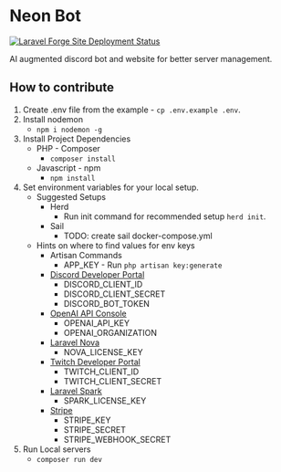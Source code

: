 # Neon Bot

[![Laravel Forge Site Deployment Status](https://img.shields.io/endpoint?url=https%3A%2F%2Fforge.laravel.com%2Fsite-badges%2Fa17fb849-c86a-4d48-9a4e-5756e7b3c718%3Fdate%3D1%26label%3D1%26commit%3D1&style=flat)](https://forge.laravel.com/servers/881111/sites/2755894)

AI augmented discord bot and website for better server management.

## How to contribute

1. Create .env file from the example - `cp .env.example .env`.
2. Install nodemon
    - `npm i nodemon -g`
3. Install Project Dependencies
    - PHP - Composer
        - `composer install`
    - Javascript - npm
        - `npm install`
4. Set environment variables for your local setup.
    - Suggested Setups
        - Herd
            - Run init command for recommended setup `herd init`.
        - Sail
            - TODO: create sail docker-compose.yml
    - Hints on where to find values for env keys
        - Artisan Commands
            - APP_KEY - Run `php artisan key:generate`
        - [Discord Developer Portal](https://discord.com/developers/applications)
            - DISCORD_CLIENT_ID
            - DISCORD_CLIENT_SECRET
            - DISCORD_BOT_TOKEN
        - [OpenAI API Console](https://auth.openai.com/log-in)
            - OPENAI_API_KEY
            - OPENAI_ORGANIZATION
        - [Laravel Nova](https://nova.laravel.com)
            - NOVA_LICENSE_KEY
        - [Twitch Developer Portal](https://dev.twitch.tv/console)
            - TWITCH_CLIENT_ID
            - TWITCH_CLIENT_SECRET
        - [Laravel Spark](https://spark.laravel.com)
            - SPARK_LICENSE_KEY
        - [Stripe](https://dashboard.stripe.com/apikeys)
            - STRIPE_KEY
            - STRIPE_SECRET
            - STRIPE_WEBHOOK_SECRET
5. Run Local servers
    - `composer run dev`
